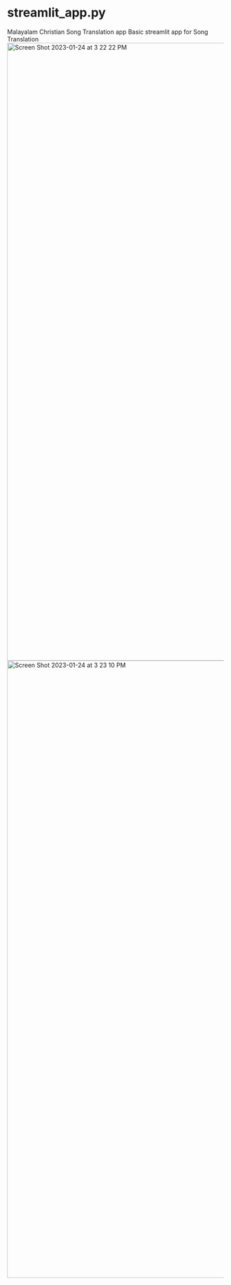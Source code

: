# streamlit_app.py
Malayalam Christian Song Translation app
Basic streamlit app for Song Translation<img width="1433" alt="Screen Shot 2023-01-24 at 3 22 22 PM" src="https://user-images.githubusercontent.com/118327722/214443067-836b67ab-8622-41dc-a9d3-a12f04b7c9ec.png">
<img width="1432" alt="Screen Shot 2023-01-24 at 3 23 10 PM" src="https://user-images.githubusercontent.com/118327722/214443175-32a2cd70-2faa-4d76-85b2-eb2ca02b66f5.png">
